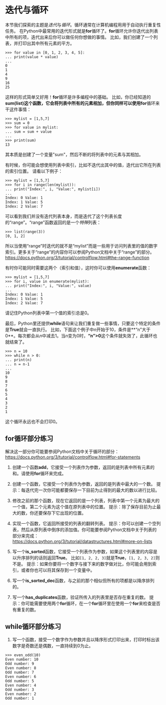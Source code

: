 # 迭代与循环

本节我们探索的主题是*迭代*与*循环*。循环通常在计算机编程用用于自动执行重复性任务。
在Python中最常用的迭代形式就是**for**循环了。**for**循环允许你迭代出列表中所有的项，迭代出来后你可以做任何你想做的事情。
比如，我们创建了一个列表，并打印出其中所有元素的平方。
```
>>> for value in [0, 1, 2, 3, 4, 5]:
... print(value * value)
...
0
1
4
9
16
25
```
这样的形式简单又好用！**for**循环是许多编程中的基础。
比如，你已经知道的**sum(list)**这个函数，它会将列表中所有的元素相加，但你同样可以使用**for**循环来干这件事情：
```
>>> mylist = [1,5,7]
>>> sum = 0
>>> for value in mylist:
... sum = sum + value
...
>>> print(sum)
13
```
其本质是创建了一个变量"sum"，然后不断的将列表中的元素与其相加。

有时候，你可能会想使用列表中索引，比如不迭代出其中的值，迭代出它所在列表的索引位置。
请看以下例子：
```
>>> mylist = [1,5,7]
>>> for i in range(len(mylist)):
... print("Index:", i, "Value:", mylist[i])
...
Index: 0 Value: 1
Index: 1 Value: 5
Index: 2 Value: 7
```

可以看到我们并没有迭代列表本身，而是迭代了这个列表长度的“range”。“range”函数返回的是一个*特殊*列表：
```
>>> list(range(3))
[0, 1, 2]
```
所以当使用“range”时迭代的就不是“mylist”而是一些用于访问列表里的值的数字索引。更多关于“range”的内容你可以参阅Python文档中关于“range”的部分。 https://docs.python.org/3/tutorial/controlflow.html#the-range-function

有时你可能同时需要这两个（索引和值），这时你可以使用**enumerate**函数：
```
>>> mylist = [1,5,7]
>>> for i, value in enumerate(mylist):
... print("Index:", i, "Value:", value)
...
Index: 0 Value: 1
Index: 1 Value: 5
Index: 2 Value: 7
```
请记住Python列表中第一个值的索引总是0。

最后，Python里还提供**while**语句来让我们重复做一些事情，只要这个特定的条件是**True**就会一直执行。
比如，下面这个例子中*n*开始于10，条件是**“n”大于0**。每次都会从*n*中减去1。当*n*变为0时，**“n”>0**这个条件就失效了，此循环也就结束了。
```
>>> n = 10
>>> while n > 0:
... print(n)
... n = n-1
...
10
9
8
7
6
5
4
3
2
1
```
这个循环永远也不会打印0。

## for循环部分练习
解决这一部分你可能要参阅Python文档中关于循环的部分： https://docs.python.org/3/tutorial/controlflow.html#for-statements 

1. 创建一个函数**add**，它接受一个列表作为参数，返回的是列表中所有元素的和。请使用**for**循环来完成。

2. 创建一个函数，它接受一个列表作为参数，返回的是列表中最大的一个数。
提示：每迭代完一次你可能都要保存一下目前为止得到的最大的数以进行比较。

3. 修改之前的那个函数，现在它返回的是一个列表，列表中第一个元素为最大的一个值，第二个元素为这个值在原列表中的位置。
提示：除了保存目前为止最大的数，你还要保存下它出现的位置。

4. 实现一个函数，它返回所接受的列表的翻转列表。
提示：你可以创建一个空列表，然后从原列表中倒序的添加值。你可能要参阅Python文档中关于列表的部分来完成：
https://docs.python.org/3/tutorial/datastructures.html#more-on-lists

5. 写一个**is_sorted**函数，它接受一个列表作为参数，如果这个列表里的内容是以升序排列的话则返回**True**。
比如`[1, 2, 2, 3]`就是**True**，`[1, 2, 3, 2]`则不是。
提示：如果你要将一个数字与接下来的数字做对比，你可能会用到索引，或者你也可以将其保存到一个变量中。

6. 写一个**is_sorted_dec**函数，与之前的那个相似但所有的项都是以降序排列的。

7. 写一个**has_duplicates**函数，验证所传入的列表里是否存在重复的数。
提示：你可能需要使用两个**for**循环，在一个**for**循环里在使用一个**for**来检查是否有重复的数。

## while循环部分练习

1. 写一个函数，接受一个数字作为参数并且以降序形式打印出来，打印时标出该数字是奇数还是偶数，一直持续到0为止。
```
>>> even_odd(10)
Even number: 10
Odd number: 9
Even number: 8
Odd number: 7
Even number: 6
Odd number: 5
Even number: 4
Odd number: 3
Even number: 2
Odd number: 1
```


